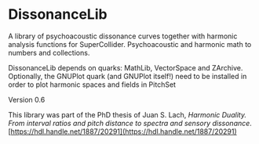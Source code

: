 # DissonanceLib

A library of psychoacoustic dissonance curves together with harmonic analysis functions for SuperCollider. Psychoacoustic and harmonic math to numbers and collections.

DissonanceLib depends on quarks: MathLib, VectorSpace and ZArchive. Optionally, the GNUPlot quark (and GNUPlot itself!) need to be installed in order to plot harmonic spaces and fields in PitchSet

Version 0.6

This library was part of the PhD thesis of Juan S. Lach, *Harmonic Duality. From interval ratios and pitch distance to spectra and sensory dissonance*. 
[https://hdl.handle.net/1887/20291](https://hdl.handle.net/1887/20291)
